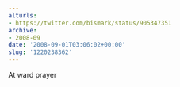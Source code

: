 ```yaml
---
alturls:
- https://twitter.com/bismark/status/905347351
archive:
- 2008-09
date: '2008-09-01T03:06:02+00:00'
slug: '1220238362'
---
```


At ward prayer

